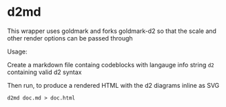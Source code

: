 # d2md

This wrapper uses goldmark and forks goldmark-d2 so that the scale and other render options can be passed through

Usage:

Create a markdown file containg codeblocks with langauge info string `d2` containing valid d2 syntax

Then run, to produce a rendered HTML with the d2 diagrams inline as SVG

```
d2md doc.md > doc.html
```
